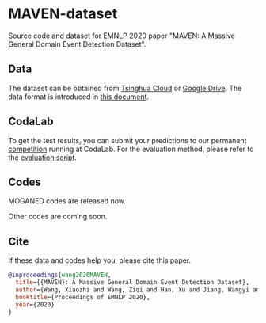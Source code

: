# MAVEN-dataset
Source code and dataset for EMNLP 2020 paper "MAVEN: A Massive General Domain Event Detection Dataset".

## Data

The dataset can be obtained from [Tsinghua Cloud](https://cloud.tsinghua.edu.cn/d/874e0ad810f34272a03b/) or [Google Drive](https://drive.google.com/drive/folders/19Q0lqJE6A98OLnRqQVhbX3e6rG4BVGn8?usp=sharing). The data format is introduced in [this document](DataFormat.md).

## CodaLab

To get the test results, you can submit your predictions to our permanent [competition](https://competitions.codalab.org/competitions/27320) running at CodaLab. For the evaluation method, please refer to the [evaluation script](evaluate.py).

## Codes

MOGANED codes are released now.

Other codes are coming soon.

## Cite

If these data and codes help you, please cite this paper.

```bib
@inproceedings{wang2020MAVEN,
  title={{MAVEN}: A Massive General Domain Event Detection Dataset},
  author={Wang, Xiaozhi and Wang, Ziqi and Han, Xu and Jiang, Wangyi and Han, Rong and Liu, Zhiyuan and Li, Juanzi and Li, Peng and Lin, Yankai and Zhou, Jie},
  booktitle={Proceedings of EMNLP 2020},
  year={2020}
}
```



